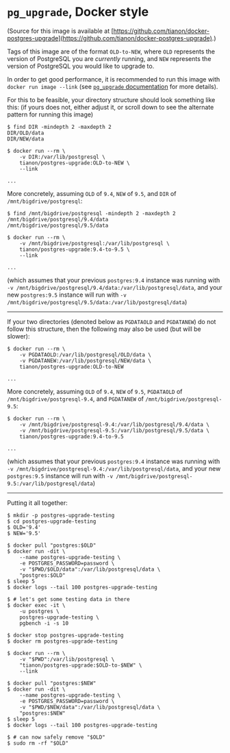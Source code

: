 # `pg_upgrade`, Docker style

(Source for this image is available at [https://github.com/tianon/docker-postgres-upgrade](https://github.com/tianon/docker-postgres-upgrade).)

Tags of this image are of the format `OLD-to-NEW`, where `OLD` represents the version of PostgreSQL you are _currently_ running, and `NEW` represents the version of PostgreSQL you would like to upgrade to.

In order to get good performance, it is recommended to run this image with `docker run image --link` (see [`pg_upgrade` documentation](https://www.postgresql.org/docs/9.5/static/pgupgrade.html) for more details).

For this to be feasible, your directory structure should look something like this: (if yours does not, either adjust it, or scroll down to see the alternate pattern for running this image)

```console
$ find DIR -mindepth 2 -maxdepth 2
DIR/OLD/data
DIR/NEW/data

$ docker run --rm \
	-v DIR:/var/lib/postgresql \
	tianon/postgres-upgrade:OLD-to-NEW \
	--link

...
```

More concretely, assuming `OLD` of `9.4`, `NEW` of `9.5`, and `DIR` of `/mnt/bigdrive/postgresql`:

```console
$ find /mnt/bigdrive/postgresql -mindepth 2 -maxdepth 2
/mnt/bigdrive/postgresql/9.4/data
/mnt/bigdrive/postgresql/9.5/data

$ docker run --rm \
	-v /mnt/bigdrive/postgresql:/var/lib/postgresql \
	tianon/postgres-upgrade:9.4-to-9.5 \
	--link

...
```

(which assumes that your previous `postgres:9.4` instance was running with `-v /mnt/bigdrive/postgresql/9.4/data:/var/lib/postgresql/data`, and your new `postgres:9.5` instance will run with `-v /mnt/bigdrive/postgresql/9.5/data:/var/lib/postgresql/data`)

---

If your two directories (denoted below as `PGDATAOLD` and `PGDATANEW`) do not follow this structure, then the following may also be used (but will be slower):

```console
$ docker run --rm \
	-v PGDATAOLD:/var/lib/postgresql/OLD/data \
	-v PGDATANEW:/var/lib/postgresql/NEW/data \
	tianon/postgres-upgrade:OLD-to-NEW

...
```

More concretely, assuming `OLD` of `9.4`, `NEW` of `9.5`, `PGDATAOLD` of `/mnt/bigdrive/postgresql-9.4`, and `PGDATANEW` of `/mnt/bigdrive/postgresql-9.5`:

```console
$ docker run --rm \
	-v /mnt/bigdrive/postgresql-9.4:/var/lib/postgresql/9.4/data \
	-v /mnt/bigdrive/postgresql-9.5:/var/lib/postgresql/9.5/data \
	tianon/postgres-upgrade:9.4-to-9.5

...
```

(which assumes that your previous `postgres:9.4` instance was running with `-v /mnt/bigdrive/postgresql-9.4:/var/lib/postgresql/data`, and your new `postgres:9.5` instance will run with `-v /mnt/bigdrive/postgresql-9.5:/var/lib/postgresql/data`)

---

Putting it all together:

```console
$ mkdir -p postgres-upgrade-testing
$ cd postgres-upgrade-testing
$ OLD='9.4'
$ NEW='9.5'

$ docker pull "postgres:$OLD"
$ docker run -dit \
	--name postgres-upgrade-testing \
	-e POSTGRES_PASSWORD=password \
	-v "$PWD/$OLD/data":/var/lib/postgresql/data \
	"postgres:$OLD"
$ sleep 5
$ docker logs --tail 100 postgres-upgrade-testing

$ # let's get some testing data in there
$ docker exec -it \
	-u postgres \
	postgres-upgrade-testing \
	pgbench -i -s 10

$ docker stop postgres-upgrade-testing
$ docker rm postgres-upgrade-testing

$ docker run --rm \
	-v "$PWD":/var/lib/postgresql \
	"tianon/postgres-upgrade:$OLD-to-$NEW" \
	--link

$ docker pull "postgres:$NEW"
$ docker run -dit \
	--name postgres-upgrade-testing \
	-e POSTGRES_PASSWORD=password \
	-v "$PWD/$NEW/data":/var/lib/postgresql/data \
	"postgres:$NEW"
$ sleep 5
$ docker logs --tail 100 postgres-upgrade-testing

$ # can now safely remove "$OLD"
$ sudo rm -rf "$OLD"
```
